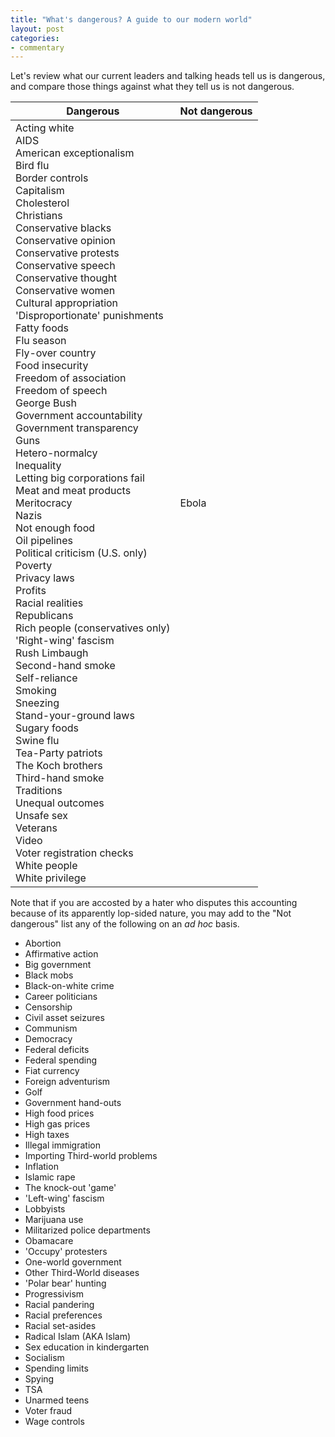 ```yaml
---
title: "What's dangerous? A guide to our modern world"
layout: post
categories:
- commentary
---
```


Let's review what our current leaders and talking heads tell us is dangerous, and compare those things against what they tell us is not dangerous.

<table>
  <thead>
    <tr>
      <th>Dangerous</th>
      <th>Not dangerous</th>
    </tr>
  </thead>
  <tbody>
    <tr>
      <td>Acting white<br>
AIDS<br>
American exceptionalism<br>
Bird flu<br>
Border controls<br>
Capitalism<br>
Cholesterol<br>
Christians<br>
Conservative blacks<br>
Conservative opinion<br>
Conservative protests<br>
Conservative speech<br>
Conservative thought<br>
Conservative women<br>
Cultural appropriation<br>
'Disproportionate' punishments<br>
Fatty foods<br>
Flu season<br>
Fly-over country<br>
Food insecurity<br>
Freedom of association<br>
Freedom of speech<br>
George Bush<br>
Government accountability<br>
Government transparency<br>
Guns<br>
Hetero-normalcy<br>
Inequality<br>
Letting big corporations fail<br>
Meat and meat products<br>
Meritocracy<br>
Nazis<br>
Not enough food<br>
Oil pipelines<br>
Political criticism (U.S. only)<br>
Poverty<br>
Privacy laws<br>
Profits<br>
Racial realities<br>
Republicans<br>
Rich people (conservatives only)<br>
'Right-wing' fascism<br>
Rush Limbaugh<br>
Second-hand smoke<br>
Self-reliance<br>
Smoking<br>
Sneezing<br>
Stand-your-ground laws<br>
Sugary foods<br>
Swine flu<br>
Tea-Party patriots<br>
The Koch brothers<br>
Third-hand smoke<br>
Traditions<br>
Unequal outcomes<br>
Unsafe sex<br>
Veterans<br>
Video<br>
Voter registration checks<br>
White people<br>
White privilege
</td>
      <td>Ebola</td>
    </tr>
  </tbody>
</table>

Note that if you are accosted by a hater who disputes this accounting because of its apparently lop-sided nature, you may add to the "Not dangerous" list any of the following on an *ad hoc* basis.

- Abortion
- Affirmative action
- Big government
- Black mobs
- Black-on-white crime
- Career politicians
- Censorship
- Civil asset seizures
- Communism
- Democracy
- Federal deficits
- Federal spending
- Fiat currency
- Foreign adventurism
- Golf
- Government hand-outs
- High food prices
- High gas prices
- High taxes
- Illegal immigration
- Importing Third-world problems
- Inflation
- Islamic rape
- The knock-out 'game'
- 'Left-wing' fascism
- Lobbyists
- Marijuana use
- Militarized police departments
- Obamacare
- 'Occupy' protesters
- One-world government
- Other Third-World diseases
- 'Polar bear' hunting
- Progressivism
- Racial pandering
- Racial preferences
- Racial set-asides
- Radical Islam (AKA Islam)
- Sex education in kindergarten
- Socialism
- Spending limits
- Spying
- TSA
- Unarmed teens
- Voter fraud
- Wage controls
